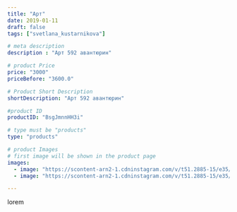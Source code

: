```yaml
---
title: "Арт"
date: 2019-01-11
draft: false
tags: ["svetlana_kustarnikova"]

# meta description
description : "Арт 592 авантюрин"

# product Price
price: "3000"
priceBefore: "3600.0"

# Product Short Description
shortDescription: "Арт 592 авантюрин"

#product ID
productID: "BsgJmnnHH3i"

# type must be "products"
type: "products"

# product Images
# first image will be shown in the product page
images:
  - image: "https://scontent-arn2-1.cdninstagram.com/v/t51.2885-15/e35/47691799_219825838967043_3067478791616367631_n.jpg?_nc_ht=scontent-arn2-1.cdninstagram.com&_nc_cat=103&_nc_ohc=wDSd6nWhJQYAX85vt4W&se=7&tp=1&oh=49dbf4973a16a85b800311ffdf664320&oe=6060EF3E&ig_cache_key=MTk1NDYwNDQ3MTc2Nzk5MTQ3Nw%3D%3D.2"
  - image: "https://scontent-arn2-1.cdninstagram.com/v/t51.2885-15/e35/47690762_224827591651245_3892471288649444207_n.jpg?_nc_ht=scontent-arn2-1.cdninstagram.com&_nc_cat=109&_nc_ohc=fdOpR9F0nj4AX9HMwH7&se=7&tp=1&oh=0f04f9a8774a8454687ea7587d2b20ff&oe=60613528&ig_cache_key=MTk1NDYwNDQ3MTc1OTYzMDE5Nw%3D%3D.2"

---
```

lorem
